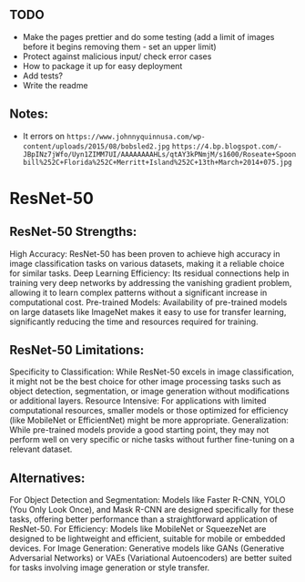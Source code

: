 

## TODO 
- Make the pages prettier and do some testing (add a limit of images before it begins removing them - set an upper limit)
- Protect against malicious input/ check error cases
- How to package it up for easy deployment
- Add tests?
- Write the readme


## Notes:
- It errors on `https://www.johnnyquinnusa.com/wp-content/uploads/2015/08/bobsled2.jpg`
`https://4.bp.blogspot.com/-JBpINz7jWfo/Uyn1ZIMM7UI/AAAAAAAAHLs/qtAY3kPNmjM/s1600/Roseate+Spoonbill%252C+Florida%252C+Merritt+Island%252C+13th+March+2014+075.jpg`



# ResNet-50
## ResNet-50 Strengths:
High Accuracy: ResNet-50 has been proven to achieve high accuracy in image classification tasks on various datasets, making it a reliable choice for similar tasks.
Deep Learning Efficiency: Its residual connections help in training very deep networks by addressing the vanishing gradient problem, allowing it to learn complex patterns without a significant increase in computational cost.
Pre-trained Models: Availability of pre-trained models on large datasets like ImageNet makes it easy to use for transfer learning, significantly reducing the time and resources required for training.
## ResNet-50 Limitations:
Specificity to Classification: While ResNet-50 excels in image classification, it might not be the best choice for other image processing tasks such as object detection, segmentation, or image generation without modifications or additional layers.
Resource Intensive: For applications with limited computational resources, smaller models or those optimized for efficiency (like MobileNet or EfficientNet) might be more appropriate.
Generalization: While pre-trained models provide a good starting point, they may not perform well on very specific or niche tasks without further fine-tuning on a relevant dataset.
## Alternatives:
For Object Detection and Segmentation: Models like Faster R-CNN, YOLO (You Only Look Once), and Mask R-CNN are designed specifically for these tasks, offering better performance than a straightforward application of ResNet-50.
For Efficiency: Models like MobileNet or SqueezeNet are designed to be lightweight and efficient, suitable for mobile or embedded devices.
For Image Generation: Generative models like GANs (Generative Adversarial Networks) or VAEs (Variational Autoencoders) are better suited for tasks involving image generation or style transfer.
